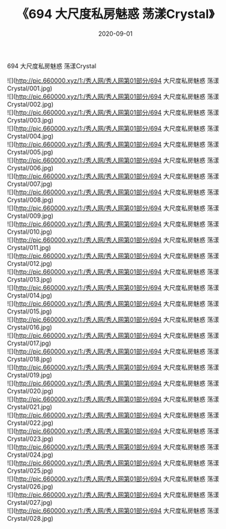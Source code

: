﻿---
layout: post
title:  《694 大尺度私房魅惑 荡漾Crystal》
date:   2020-09-01
img: http://pic.660000.xyz/1:/秀人网/秀人网第01部分/694 大尺度私房魅惑 荡漾Crystal/000.jpg
categories: [美女, 清纯, 唯美]
---

694 大尺度私房魅惑 荡漾Crystal

  ![](http://pic.660000.xyz/1:/秀人网/秀人网第01部分/694 大尺度私房魅惑 荡漾Crystal/001.jpg) <br> ![](http://pic.660000.xyz/1:/秀人网/秀人网第01部分/694 大尺度私房魅惑 荡漾Crystal/002.jpg) <br> ![](http://pic.660000.xyz/1:/秀人网/秀人网第01部分/694 大尺度私房魅惑 荡漾Crystal/003.jpg) <br> ![](http://pic.660000.xyz/1:/秀人网/秀人网第01部分/694 大尺度私房魅惑 荡漾Crystal/004.jpg) <br> ![](http://pic.660000.xyz/1:/秀人网/秀人网第01部分/694 大尺度私房魅惑 荡漾Crystal/005.jpg) <br> ![](http://pic.660000.xyz/1:/秀人网/秀人网第01部分/694 大尺度私房魅惑 荡漾Crystal/006.jpg) <br> ![](http://pic.660000.xyz/1:/秀人网/秀人网第01部分/694 大尺度私房魅惑 荡漾Crystal/007.jpg) <br> ![](http://pic.660000.xyz/1:/秀人网/秀人网第01部分/694 大尺度私房魅惑 荡漾Crystal/008.jpg) <br> ![](http://pic.660000.xyz/1:/秀人网/秀人网第01部分/694 大尺度私房魅惑 荡漾Crystal/009.jpg) <br> ![](http://pic.660000.xyz/1:/秀人网/秀人网第01部分/694 大尺度私房魅惑 荡漾Crystal/010.jpg) <br> ![](http://pic.660000.xyz/1:/秀人网/秀人网第01部分/694 大尺度私房魅惑 荡漾Crystal/011.jpg) <br> ![](http://pic.660000.xyz/1:/秀人网/秀人网第01部分/694 大尺度私房魅惑 荡漾Crystal/012.jpg) <br> ![](http://pic.660000.xyz/1:/秀人网/秀人网第01部分/694 大尺度私房魅惑 荡漾Crystal/013.jpg) <br> ![](http://pic.660000.xyz/1:/秀人网/秀人网第01部分/694 大尺度私房魅惑 荡漾Crystal/014.jpg) <br> ![](http://pic.660000.xyz/1:/秀人网/秀人网第01部分/694 大尺度私房魅惑 荡漾Crystal/015.jpg) <br> ![](http://pic.660000.xyz/1:/秀人网/秀人网第01部分/694 大尺度私房魅惑 荡漾Crystal/016.jpg) <br> ![](http://pic.660000.xyz/1:/秀人网/秀人网第01部分/694 大尺度私房魅惑 荡漾Crystal/017.jpg) <br> ![](http://pic.660000.xyz/1:/秀人网/秀人网第01部分/694 大尺度私房魅惑 荡漾Crystal/018.jpg) <br> ![](http://pic.660000.xyz/1:/秀人网/秀人网第01部分/694 大尺度私房魅惑 荡漾Crystal/019.jpg) <br> ![](http://pic.660000.xyz/1:/秀人网/秀人网第01部分/694 大尺度私房魅惑 荡漾Crystal/020.jpg) <br> ![](http://pic.660000.xyz/1:/秀人网/秀人网第01部分/694 大尺度私房魅惑 荡漾Crystal/021.jpg) <br> ![](http://pic.660000.xyz/1:/秀人网/秀人网第01部分/694 大尺度私房魅惑 荡漾Crystal/022.jpg) <br> ![](http://pic.660000.xyz/1:/秀人网/秀人网第01部分/694 大尺度私房魅惑 荡漾Crystal/023.jpg) <br> ![](http://pic.660000.xyz/1:/秀人网/秀人网第01部分/694 大尺度私房魅惑 荡漾Crystal/024.jpg) <br> ![](http://pic.660000.xyz/1:/秀人网/秀人网第01部分/694 大尺度私房魅惑 荡漾Crystal/025.jpg) <br> ![](http://pic.660000.xyz/1:/秀人网/秀人网第01部分/694 大尺度私房魅惑 荡漾Crystal/026.jpg) <br> ![](http://pic.660000.xyz/1:/秀人网/秀人网第01部分/694 大尺度私房魅惑 荡漾Crystal/027.jpg) <br> ![](http://pic.660000.xyz/1:/秀人网/秀人网第01部分/694 大尺度私房魅惑 荡漾Crystal/028.jpg) <br>